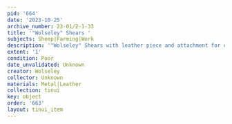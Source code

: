 ```yaml
---
pid: '664'
date: '2023-10-25'
archive_number: 23-01/2-1-33
title: '"Wolseley" Shears '
subjects: Sheep|Farming|Work
description: '"Wolseley" Shears with leather piece and attachment for cord '
extent: '1'
condition: Poor
date_unvalidated: Unknown
creator: Wolseley
collector: Unknown
materials: Metal|Leather
collection: tinui
key: object
order: '663'
layout: tinui_item
---
```

